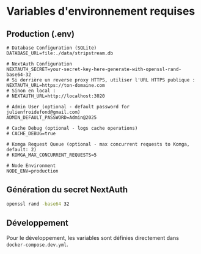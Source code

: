 # Variables d'environnement requises

## Production (.env)
```env
# Database Configuration (SQLite)
DATABASE_URL=file:./data/stripstream.db

# NextAuth Configuration
NEXTAUTH_SECRET=your-secret-key-here-generate-with-openssl-rand-base64-32
# Si derrière un reverse proxy HTTPS, utiliser l'URL HTTPS publique :
NEXTAUTH_URL=https://ton-domaine.com
# Sinon en local :
# NEXTAUTH_URL=http://localhost:3020

# Admin User (optional - default password for julienfroidefond@gmail.com)
ADMIN_DEFAULT_PASSWORD=Admin@2025

# Cache Debug (optional - logs cache operations)
# CACHE_DEBUG=true

# Komga Request Queue (optional - max concurrent requests to Komga, default: 2)
# KOMGA_MAX_CONCURRENT_REQUESTS=5

# Node Environment
NODE_ENV=production
```

## Génération du secret NextAuth
```bash
openssl rand -base64 32
```

## Développement
Pour le développement, les variables sont définies directement dans `docker-compose.dev.yml`.
